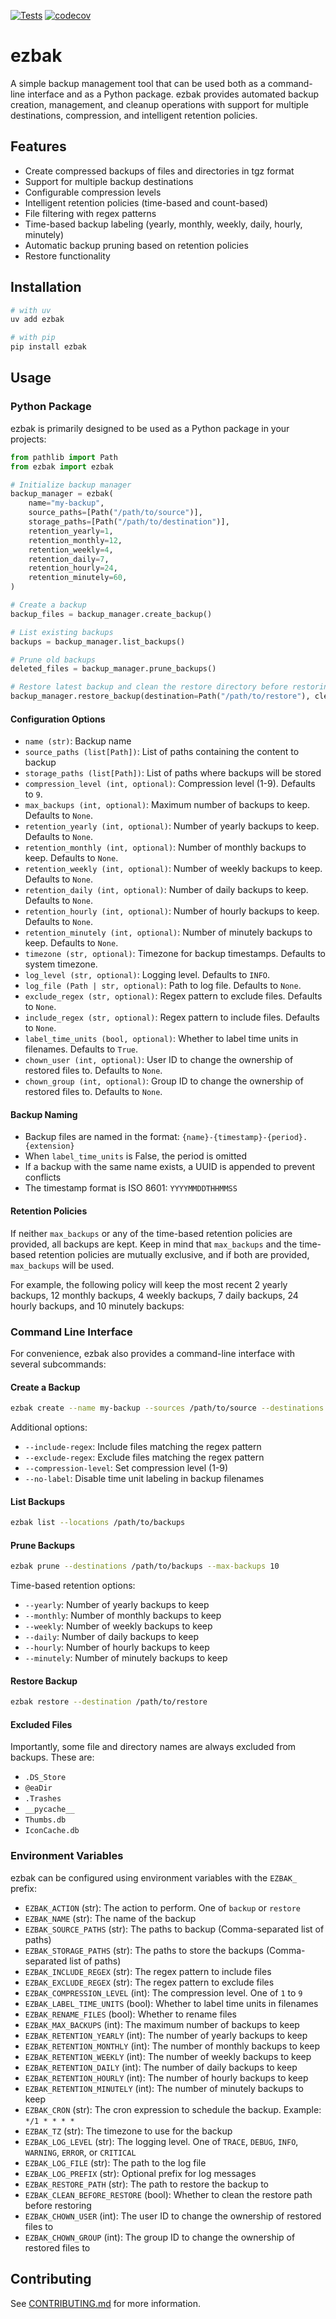 [![Tests](https://github.com/natelandau/ezbak/actions/workflows/test.yml/badge.svg)](https://github.com/natelandau/ezbak/actions/workflows/test.yml) [![codecov](https://codecov.io/gh/natelandau/ezbak/graph/badge.svg?token=lR581iFOIE)](https://codecov.io/gh/natelandau/ezbak)

# ezbak

A simple backup management tool that can be used both as a command-line interface and as a Python package. ezbak provides automated backup creation, management, and cleanup operations with support for multiple destinations, compression, and intelligent retention policies.

## Features

-   Create compressed backups of files and directories in tgz format
-   Support for multiple backup destinations
-   Configurable compression levels
-   Intelligent retention policies (time-based and count-based)
-   File filtering with regex patterns
-   Time-based backup labeling (yearly, monthly, weekly, daily, hourly, minutely)
-   Automatic backup pruning based on retention policies
-   Restore functionality

## Installation

```bash
# with uv
uv add ezbak

# with pip
pip install ezbak
```

## Usage

### Python Package

ezbak is primarily designed to be used as a Python package in your projects:

```python
from pathlib import Path
from ezbak import ezbak

# Initialize backup manager
backup_manager = ezbak(
    name="my-backup",
    source_paths=[Path("/path/to/source")],
    storage_paths=[Path("/path/to/destination")],
    retention_yearly=1,
    retention_monthly=12,
    retention_weekly=4,
    retention_daily=7,
    retention_hourly=24,
    retention_minutely=60,
)

# Create a backup
backup_files = backup_manager.create_backup()

# List existing backups
backups = backup_manager.list_backups()

# Prune old backups
deleted_files = backup_manager.prune_backups()

# Restore latest backup and clean the restore directory before restoring
backup_manager.restore_backup(destination=Path("/path/to/restore"), clean_before_restore=True)
```

#### Configuration Options

-   `name (str)`: Backup name
-   `source_paths (list[Path])`: List of paths containing the content to backup
-   `storage_paths (list[Path])`: List of paths where backups will be stored
-   `compression_level (int, optional)`: Compression level (1-9). Defaults to `9`.
-   `max_backups (int, optional)`: Maximum number of backups to keep. Defaults to `None`.
-   `retention_yearly (int, optional)`: Number of yearly backups to keep. Defaults to `None`.
-   `retention_monthly (int, optional)`: Number of monthly backups to keep. Defaults to `None`.
-   `retention_weekly (int, optional)`: Number of weekly backups to keep. Defaults to `None`.
-   `retention_daily (int, optional)`: Number of daily backups to keep. Defaults to `None`.
-   `retention_hourly (int, optional)`: Number of hourly backups to keep. Defaults to `None`.
-   `retention_minutely (int, optional)`: Number of minutely backups to keep. Defaults to `None`.
-   `timezone (str, optional)`: Timezone for backup timestamps. Defaults to system timezone.
-   `log_level (str, optional)`: Logging level. Defaults to `INFO`.
-   `log_file (Path | str, optional)`: Path to log file. Defaults to `None`.
-   `exclude_regex (str, optional)`: Regex pattern to exclude files. Defaults to `None`.
-   `include_regex (str, optional)`: Regex pattern to include files. Defaults to `None`.
-   `label_time_units (bool, optional)`: Whether to label time units in filenames. Defaults to `True`.
-   `chown_user (int, optional)`: User ID to change the ownership of restored files to. Defaults to `None`.
-   `chown_group (int, optional)`: Group ID to change the ownership of restored files to. Defaults to `None`.

#### Backup Naming

-   Backup files are named in the format: `{name}-{timestamp}-{period}.{extension}`
-   When `label_time_units` is False, the period is omitted
-   If a backup with the same name exists, a UUID is appended to prevent conflicts
-   The timestamp format is ISO 8601: `YYYYMMDDTHHMMSS`

#### Retention Policies

If neither `max_backups` or any of the time-based retention policies are provided, all backups are kept. Keep in mind that `max_backups` and the time-based retention policies are mutually exclusive, and if both are provided, `max_backups` will be used.

For example, the following policy will keep the most recent 2 yearly backups, 12 monthly backups, 4 weekly backups, 7 daily backups, 24 hourly backups, and 10 minutely backups:

### Command Line Interface

For convenience, ezbak also provides a command-line interface with several subcommands:

#### Create a Backup

```bash
ezbak create --name my-backup --sources /path/to/source --destinations /path/to/destination
```

Additional options:

-   `--include-regex`: Include files matching the regex pattern
-   `--exclude-regex`: Exclude files matching the regex pattern
-   `--compression-level`: Set compression level (1-9)
-   `--no-label`: Disable time unit labeling in backup filenames

#### List Backups

```bash
ezbak list --locations /path/to/backups
```

#### Prune Backups

```bash
ezbak prune --destinations /path/to/backups --max-backups 10
```

Time-based retention options:

-   `--yearly`: Number of yearly backups to keep
-   `--monthly`: Number of monthly backups to keep
-   `--weekly`: Number of weekly backups to keep
-   `--daily`: Number of daily backups to keep
-   `--hourly`: Number of hourly backups to keep
-   `--minutely`: Number of minutely backups to keep

#### Restore Backup

```bash
ezbak restore --destination /path/to/restore
```

#### Excluded Files

Importantly, some file and directory names are always excluded from backups. These are:

-   `.DS_Store`
-   `@eaDir`
-   `.Trashes`
-   `__pycache__`
-   `Thumbs.db`
-   `IconCache.db`

### Environment Variables

ezbak can be configured using environment variables with the `EZBAK_` prefix:

-   `EZBAK_ACTION` (str): The action to perform. One of `backup` or `restore`
-   `EZBAK_NAME` (str): The name of the backup
-   `EZBAK_SOURCE_PATHS` (str): The paths to backup (Comma-separated list of paths)
-   `EZBAK_STORAGE_PATHS` (str): The paths to store the backups (Comma-separated list of paths)
-   `EZBAK_INCLUDE_REGEX` (str): The regex pattern to include files
-   `EZBAK_EXCLUDE_REGEX` (str): The regex pattern to exclude files
-   `EZBAK_COMPRESSION_LEVEL` (int): The compression level. One of `1` to `9`
-   `EZBAK_LABEL_TIME_UNITS` (bool): Whether to label time units in filenames
-   `EZBAK_RENAME_FILES` (bool): Whether to rename files
-   `EZBAK_MAX_BACKUPS` (int): The maximum number of backups to keep
-   `EZBAK_RETENTION_YEARLY` (int): The number of yearly backups to keep
-   `EZBAK_RETENTION_MONTHLY` (int): The number of monthly backups to keep
-   `EZBAK_RETENTION_WEEKLY` (int): The number of weekly backups to keep
-   `EZBAK_RETENTION_DAILY` (int): The number of daily backups to keep
-   `EZBAK_RETENTION_HOURLY` (int): The number of hourly backups to keep
-   `EZBAK_RETENTION_MINUTELY` (int): The number of minutely backups to keep
-   `EZBAK_CRON` (str): The cron expression to schedule the backup. Example: `*/1 * * * *`
-   `EZBAK_TZ` (str): The timezone to use for the backup
-   `EZBAK_LOG_LEVEL` (str): The logging level. One of `TRACE`, `DEBUG`, `INFO`, `WARNING`, `ERROR`, or `CRITICAL`
-   `EZBAK_LOG_FILE` (str): The path to the log file
-   `EZBAK_LOG_PREFIX` (str): Optional prefix for log messages
-   `EZBAK_RESTORE_PATH` (str): The path to restore the backup to
-   `EZBAK_CLEAN_BEFORE_RESTORE` (bool): Whether to clean the restore path before restoring
-   `EZBAK_CHOWN_USER` (int): The user ID to change the ownership of restored files to
-   `EZBAK_CHOWN_GROUP` (int): The group ID to change the ownership of restored files to

## Contributing

See [CONTRIBUTING.md](CONTRIBUTING.md) for more information.
